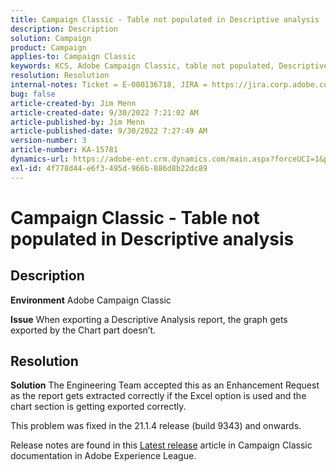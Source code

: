 ```yaml
---
title: Campaign Classic - Table not populated in Descriptive analysis
description: Description
solution: Campaign
product: Campaign
applies-to: Campaign Classic
keywords: KCS, Adobe Campaign Classic, table not populated, Descriptive analysis, FAQ
resolution: Resolution
internal-notes: Ticket = E-000136718, JIRA = https://jira.corp.adobe.com/browse/NEO-24963
bug: false
article-created-by: Jim Menn
article-created-date: 9/30/2022 7:21:02 AM
article-published-by: Jim Menn
article-published-date: 9/30/2022 7:27:49 AM
version-number: 3
article-number: KA-15781
dynamics-url: https://adobe-ent.crm.dynamics.com/main.aspx?forceUCI=1&pagetype=entityrecord&etn=knowledgearticle&id=7872c36a-9040-ed11-9db1-0022480866ad
exl-id: 4f778d44-e6f3-495d-966b-886d8b22dc89
---
```

# Campaign Classic - Table not populated in Descriptive analysis

## Description


<b>Environment</b>
 Adobe Campaign Classic

<b>Issue</b>
 When exporting a Descriptive Analysis report, the graph gets exported by the Chart part doesn’t.


## Resolution


<b>Solution</b>
The Engineering Team accepted this as an Enhancement Request as the report gets extracted correctly if the Excel option is used and the chart section is getting exported correctly.

This problem was fixed in the 21.1.4 release (build 9343) and onwards.

Release notes are found in this [Latest release](https://experienceleague.adobe.com/docs/campaign-classic/using/release-notes/latest-release.html?lang=en) article in Campaign Classic documentation in Adobe Experience League.
